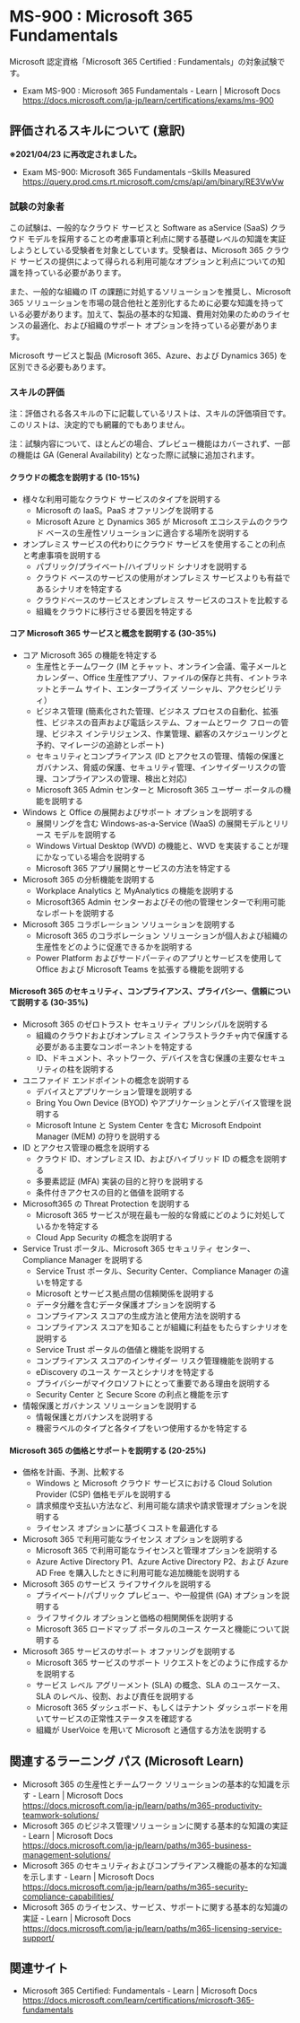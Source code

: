 # MS-900 : Microsoft 365 Fundamentals
Microsoft 認定資格「Microsoft 365 Certified : Fundamentals」の対象試験です。
- Exam MS-900 : Microsoft 365 Fundamentals - Learn | Microsoft Docs  
https://docs.microsoft.com/ja-jp/learn/certifications/exams/ms-900

## 評価されるスキルについて (意訳)
**※2021/04/23 に再改定されました。**
- Exam MS-900: Microsoft 365 Fundamentals –Skills Measured  
https://query.prod.cms.rt.microsoft.com/cms/api/am/binary/RE3VwVw

### 試験の対象者
この試験は、一般的なクラウド サービスと Software as aService (SaaS) クラウド モデルを採用することの考慮事項と利点に関する基礎レベルの知識を実証しようとしている受験者を対象としています。受験者は、Microsoft 365 クラウド サービスの提供によって得られる利用可能なオプションと利点についての知識を持っている必要があります。

また、一般的な組織の IT の課題に対処するソリューションを推奨し、Microsoft 365 ソリューションを市場の競合他社と差別化するために必要な知識を持っている必要があります。加えて、製品の基本的な知識、費用対効果のためのライセンスの最適化、および組織のサポート オプションを持っている必要があります。

Microsoft サービスと製品 (Microsoft 365、Azure、および Dynamics 365) を区別できる必要もあります。

### スキルの評価
注：評価される各スキルの下に記載しているリストは、スキルの評価項目です。このリストは、決定的でも網羅的でもありません。

注：試験内容について、ほとんどの場合、プレビュー機能はカバーされず、一部の機能は GA (General Availability) となった際に試験に追加されます。

#### クラウドの概念を説明する (10-15%)
- 様々な利用可能なクラウド サービスのタイプを説明する
  - Microsoft の IaaS。PaaS オファリングを説明する
  - Microsoft Azure と Dynamics 365 が Microsoft エコシステムのクラウド ベースの生産性ソリューションに適合する場所を説明する
- オンプレミス サービスの代わりにクラウド サービスを使用することの利点と考慮事項を説明する
  - パブリック/プライベート/ハイブリッド シナリオを説明する
  - クラウド ベースのサービスの使用がオンプレミス サービスよりも有益であるシナリオを特定する
  - クラウドベースのサービスとオンプレミス サービスのコストを比較する
  - 組織をクラウドに移行させる要因を特定する
#### コア Microsoft 365 サービスと概念を説明する (30-35%)
- コア Microsoft 365 の機能を特定する
  - 生産性とチームワーク (IM とチャット、オンライン会議、電子メールとカレンダー、Office 生産性アプリ、ファイルの保存と共有、イントラネットとチーム サイト、エンタープライズ ソーシャル、アクセシビリティ）
  - ビジネス管理 (簡素化された管理、ビジネス プロセスの自動化、拡張性、ビジネスの音声および電話システム、フォームとワーク フローの管理、ビジネス インテリジェンス、作業管理、顧客のスケジューリングと予約、マイレージの追跡とレポート)
  - セキュリティとコンプライアンス (ID とアクセスの管理、情報の保護とガバナンス、脅威の保護、セキュリティ管理、インサイダーリスクの管理、コンプライアンスの管理、検出と対応)
  - Microsoft 365 Admin センターと Microsoft 365 ユーザー ポータルの機能を説明する
- Windows と Office の展開およびサポート オプションを説明する
  - 展開リングを含む Windows-as-a-Service (WaaS) の展開モデルとリリース モデルを説明する
  - Windows Virtual Desktop (WVD) の機能と、WVD を実装することが理にかなっている場合を説明する
  - Microsoft 365 アプリ展開とサービスの方法を特定する
- Microsoft 365 の分析機能を説明する
  - Workplace Analytics と MyAnalytics の機能を説明する
  - Microsoft365 Admin センターおよびその他の管理センターで利用可能なレポートを説明する
- Microsoft 365 コラボレーション ソリューションを説明する
  - Microsoft 365 のコラボレーション ソリューションが個人および組織の生産性をどのように促進できるかを説明する
  - Power Platform およびサードパーティのアプリとサービスを使用して Office および Microsoft Teams を拡張する機能を説明する
#### Microsoft 365 のセキュリティ、コンプライアンス、プライバシー、信頼について説明する (30-35%)
- Microsoft 365 のゼロトラスト セキュリティ プリンシパルを説明する
  - 組織のクラウドおよびオンプレミス インフラストラクチャ内で保護する必要がある主要なコンポーネントを特定する
  - ID、ドキュメント、ネットワーク、デバイスを含む保護の主要なセキュリティの柱を説明する
- ユニファイド エンドポイントの概念を説明する
  - デバイスとアプリケーション管理を説明する
  - Bring You Own Device (BYOD) やアプリケーションとデバイス管理を説明する
  - Microsoft Intune と System Center を含む Microsoft Endpoint Manager (MEM) の狩りを説明する
- ID とアクセス管理の概念を説明する
  - クラウド ID、オンプレミス ID、およびハイブリッド ID の概念を説明する
  - 多要素認証 (MFA) 実装の目的と狩りを説明する
  - 条件付きアクセスの目的と価値を説明する
- Microsoft365 の Threat Protection を説明する
  - Microsoft 365 サービスが現在最も一般的な脅威にどのように対処しているかを特定する
  - Cloud App Security の概念を説明する
- Service Trust ポータル、Microsoft 365 セキュリティ センター、Compliance Manager を説明する
  - Service Trust ポータル、Security Center、Compliance Manager の違いを特定する
  - Microsoft とサービス拠点間の信頼関係を説明する
  - データ分離を含むデータ保護オプションを説明する
  - コンプライアンス スコアの生成方法と使用方法を説明する
  - コンプライアンス スコアを知ることが組織に利益をもたらすシナリオを説明する
  - Service Trust ポータルの価値と機能を説明する
  - コンプライアンス スコアのインサイダー リスク管理機能を説明する
  - eDiscovery のユース ケースとシナリオを特定する
  - プライバシーがマイクロソフトにとって重要である理由を説明する
  - Security Center と Secure Score の利点と機能を示す
- 情報保護とガバナンス ソリューションを説明する
  - 情報保護とガバナンスを説明する
  - 機密ラベルのタイプと各タイプをいつ使用するかを特定する
#### Microsoft 365 の価格とサポートを説明する (20-25%)
- 価格を計画、予測、比較する
  - Windows と Microsoft クラウド サービスにおける Cloud Solution Provider (CSP) 価格モデルを説明する
  - 請求頻度や支払い方法など、利用可能な請求や請求管理オプションを説明する
  - ライセンス オプションに基づくコストを最適化する
- Microsoft 365 で利用可能なライセンス オプションを説明する
  - Microsoft 365 で利用可能なライセンスと管理オプションを説明する
  - Azure Active Directory P1、Azure Active Directory P2、および Azure AD Free を購入したときに利用可能な追加機能を説明する
- Microsoft 365 のサービス ライフサイクルを説明する
  - プライベート/パブリック プレビュー、や一般提供 (GA) オプションを説明する
  - ライフサイクル オプションと価格の相関関係を説明する
  - Microsoft 365 ロードマップ ポータルのユース ケースと機能について説明する
- Microsoft 365 サービスのサポート オファリングを説明する
  - Microsoft 365 サービスのサポート リクエストをどのように作成するかを説明する
  - サービス レベル アグリーメント (SLA) の概念、SLA のユースケース、SLA のレベル、役割、および責任を説明する
  - Microsoft 365 ダッシュボード、もしくはテナント ダッシュボードを用いてサービスの正常性ステータスを確認する
  - 組織が UserVoice を用いて Microsoft と通信する方法を説明する

## 関連するラーニング パス (Microsoft Learn)
- Microsoft 365 の生産性とチームワーク ソリューションの基本的な知識を示す - Learn | Microsoft Docs  
https://docs.microsoft.com/ja-jp/learn/paths/m365-productivity-teamwork-solutions/
- Microsoft 365 のビジネス管理ソリューションに関する基本的な知識の実証 - Learn | Microsoft Docs  
https://docs.microsoft.com/ja-jp/learn/paths/m365-business-management-solutions/
- Microsoft 365 のセキュリティおよびコンプライアンス機能の基本的な知識を示します - Learn | Microsoft Docs  
https://docs.microsoft.com/ja-jp/learn/paths/m365-security-compliance-capabilities/
- Microsoft 365 のライセンス、サービス、サポートに関する基本的な知識の実証 - Learn | Microsoft Docs  
https://docs.microsoft.com/ja-jp/learn/paths/m365-licensing-service-support/

## 関連サイト
- Microsoft 365 Certified: Fundamentals - Learn | Microsoft Docs  
https://docs.microsoft.com/learn/certifications/microsoft-365-fundamentals